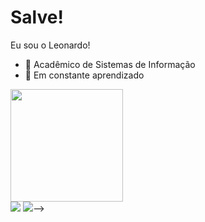 <h1>Salve!</h1>

Eu sou o Leonardo! 
- 💾 Acadêmico de Sistemas de Informação
- 🧠 Em constante aprendizado

<div align="left">
  <a href="https://github.com/leopp18">
  <img height="180em" src="https://github-readme-stats.vercel.app/api/top-langs/?username=leopp18&layout=compact&langs_count=7&theme=dark"/>
</div>

<div>
<a href="https://www.linkedin.com/in/leonardo-peripolli-pereira-1a6724221/" target="_blank"> <img src="https://img.shields.io/badge/LinkedIn-0077B5?style=for-the-badge&logo=linkedin&logoColor=white target="_blank"></a>
<!–href="mailto:leoppereira8@gmail.com" target="_blank"> <img src="https://img.shields.io/badge/Gmail-D14836?style=for-the-badge&logo=gmail&logoColor=gray #target="_blank"></a>–>
</div>
